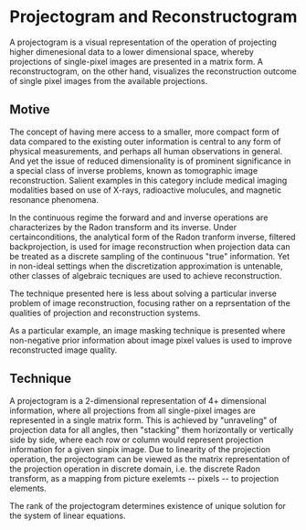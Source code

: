 # Projectogram and Reconstructogram
A projectogram is a visual representation of the operation of projecting higher dimenesional data to a lower dimensional space, whereby projections of single-pixel images are presented in a matrix form. A reconstructogram, on the other hand, visualizes the reconstruction outcome of single pixel images from the available projections.

## Motive
The concept of having mere access to a smaller, more compact form of data compared to the existing outer information is central to any form of physical measurements, and perhaps all human observations in general. And yet the issue of reduced dimensionality is of prominent significance in a special class of inverse problems, known as tomographic image reconstruction. Salient examples in this category include medical imaging modalities based on use of X-rays, radioactive molucules, and magnetic resonance phenomena.

In the continuous regime the forward and and inverse operations are characterizes by the Radon transform and its inverse. Under certainconditions, the analytical form of the Radon tranform inverse, filtered backprojection, is used for image reconstruction when projection data can be treated as a discrete sampling of the continuous "true" information. Yet in non-ideal settings when the discretization approximation is untenable, other classes of algebraic tecniques are used to achieve reconstruction.

The technique presented here is less about solving a particular inverse problem of image reconstruction, focusing rather on a reprsentation of the qualities of projection and reconstruction systems. 

As a particular example, an image masking technique is presented where non-negative prior information about image pixel values is used to improve reconstructed image quality. 

## Technique
A projectogram is a 2-dimensional representation of 4+ dimensional information, where all projections from all single-pixel images are represented in a single matrix form. This is achieved by "unraveling" of projection data for all angles, then "stacking" them horizontally or vertically side by side, where each row or column would represent projection information for a given sinpix image. Due to linearity of the projection operation, the projectogram can be viewed as the matrix representation of the projection operation in discrete domain, i.e. the discrete Radon transform, as a mapping from picture exelemts -- pixels -- to projection elements.

The rank of the projectogram determines existence of unique solution for the system of linear equations.


